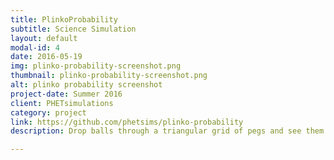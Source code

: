 ```yaml
---
title: PlinkoProbability
subtitle: Science Simulation
layout: default
modal-id: 4
date: 2016-05-19
img: plinko-probability-screenshot.png
thumbnail: plinko-probability-screenshot.png
alt: plinko probability screenshot
project-date: Summer 2016
client: PHETsimulations
category: project
link: https://github.com/phetsims/plinko-probability
description: Drop balls through a triangular grid of pegs and see them accumulate in containers. Switch to a histogram view and compare the distribution of balls to an ideal binomial distribution. Adjust the binomial probability and develop your knowledge of statistics!

---
```

